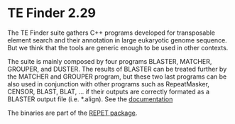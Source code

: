 # TE Finder 2.29

 The TE Finder suite gathers C++ programs developed for transposable element search and their annotation in 
 large eukaryotic genome sequence. But we think that the tools are generic enough to be used in other contexts.
 
 The suite is mainly composed by four programs BLASTER, MATCHER, GROUPER, and DUSTER. 
 The results of BLASTER can be treated further by the MATCHER and GROUPER program, 
 but these two last programs can be also used in conjunction with other programs such as RepeatMasker, 
 CENSOR, BLAST, BLAT, ... if their outputs are correctly formated as a BLASTER output file (i.e. *.align).
 See the [documentation](Documentation.md)

The binaries are part of the [REPET package](http://urgi.versailles.inra.fr/Tools/REPET).